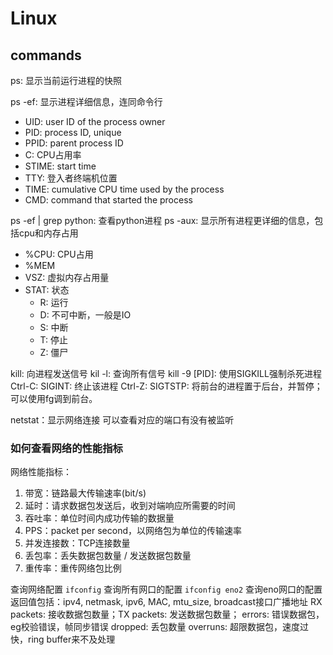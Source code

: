 # Linux

## commands

ps: 显示当前运行进程的快照

ps -ef: 显示进程详细信息，连同命令行

- UID: user ID of the process owner
- PID: process ID, unique
- PPID: parent process ID
- C: CPU占用率
- STIME: start time
- TTY: 登入者终端机位置
- TIME: cumulative CPU time used by the process
- CMD: command that started the process

ps -ef | grep python: 查看python进程
ps -aux: 显示所有进程更详细的信息，包括cpu和内存占用

- %CPU: CPU占用
- %MEM
- VSZ: 虚拟内存占用量
- STAT: 状态
  - R: 运行
  - D: 不可中断，一般是IO
  - S: 中断
  - T: 停止
  - Z: 僵尸

kill: 向进程发送信号
kil -l: 查询所有信号
kill -9 [PID]: 使用SIGKILL强制杀死进程
Ctrl-C: SIGINT: 终止该进程
Ctrl-Z: SIGTSTP: 将前台的进程置于后台，并暂停；可以使用fg调到前台。

netstat：显示网络连接
可以查看对应的端口有没有被监听

### 如何查看网络的性能指标

网络性能指标：

1. 带宽：链路最大传输速率(bit/s)
2. 延时：请求数据包发送后，收到对端响应所需要的时间
3. 吞吐率：单位时间内成功传输的数据量
4. PPS：packet per second，以网络包为单位的传输速率
5. 并发连接数：TCP连接数量
6. 丢包率：丢失数据包数量 / 发送数据包数量
7. 重传率：重传网络包比例

查询网络配置
`ifconfig` 查询所有网口的配置
`ifconfig eno2` 查询eno网口的配置
返回值包括：ipv4, netmask, ipv6, MAC, mtu_size, broadcast接口广播地址
RX packets: 接收数据包数量；TX packets: 发送数据包数量；
errors: 错误数据包，eg校验错误，帧同步错误
dropped: 丢包数量
overruns: 超限数据包，速度过快，ring buffer来不及处理
